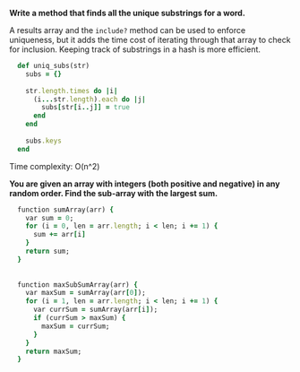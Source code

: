 **Write a method that finds all the unique substrings for a word.** 

A results array and the `include?` method can be used to enforce uniqueness, but it adds the time cost of iterating through that array to check for inclusion. Keeping track of substrings in a hash is more efficient.

  ```ruby
    def uniq_subs(str)
      subs = {}
    
      str.length.times do |i|
        (i...str.length).each do |j|
          subs[str[i..j]] = true
        end
      end
    
      subs.keys
    end
  ```

Time complexity: O(n^2)


**You are given an array with integers (both positive and negative) in any random order. Find the sub-array with the largest sum.**

  ```ruby
    function sumArray(arr) {
      var sum = 0;
      for (i = 0, len = arr.length; i < len; i += 1) {
        sum += arr[i]
      }
      return sum;
    }
    
    
    function maxSubSumArray(arr) {
      var maxSum = sumArray(arr[0]);
      for (i = 1, len = arr.length; i < len; i += 1) {
        var currSum = sumArray(arr[i]);
        if (currSum > maxSum) {
          maxSum = currSum;
        }
      }
      return maxSum;
    }
  ```
